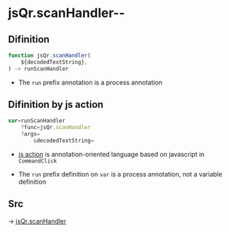 # jsQr.scanHandler--

## Difinition

```js.js
function jsQr.scanHandler(
	${decodedTextString},
) -> runScanHandler
```

- The `run` prefix annotation is a process annotation


## Difinition by js action

```js.js
var=runScanHandler
	?func=jsQr.scanHandler
	?args=
		&decodedTextString=
```

- [js action](#) is annotation-oriented language based on javascript in `CommandClick`

- The `run` prefix definition on `var` is a process annotation, not a variable definition

## Src

-> [jsQr.scanHandler](https://github.com/puutaro/CommandClick/blob/master/app/src/main/java/com/puutaro/commandclick/fragment_lib/terminal_fragment/js_interface/qr/JsQr.kt#L99)


